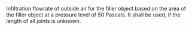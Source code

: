 ﻿Infiltration flowrate of outside air for the filler object based on the area of the filler object at a pressure level of 50 Pascals. It shall be used, if the length of all joints is unknown.
